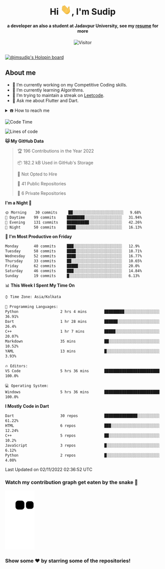 <div align="center">
<h1 align="center">Hi <img width="35" src="https://github.com/1999AZZAR/1999AZZAR/blob/main/resources/img/waving.gif">, I'm Sudip</h1>
<h4 align="center">a developer an also a student at Jadavpur University, see my <a href="[https://github.com/1999AZZAR/1999AZZAR/blob/main/assets/doc/azzar_resume.pdf](https://drive.google.com/file/d/1myckpQvEluq-6e7x4cK06Dj2dcwXp27J/view?usp=sharing)" target="_blank">resume</a> for more</h4>
  <img align="center"
         src="https://profile-counter.glitch.me/imsudip/count.svg"
         alt="Visitor" height="30"/>
</div>

<br>

[![@imsudip's Holopin board](https://holopin.me/imsudip)](https://holopin.io/@imsudip)

## About me

- 🔭 I’m currently working on my Competitive Coding skills.
- 🌱 I’m currently learning Algorithms.
- 👯 I’m trying to maintain a streak on [Leetcode](https://leetcode.com/sudipghosh9333/).
- 💬 Ask me about Flutter and Dart.

<details>
  <summary>☎️ How to reach me</summary>
<div>
  <samp>
    <h2 align="center"></h2>
    <p align="center">
      <br/>
      <a href="https://www.linkedin.com/in/imsudip/" target="blank"><img align="center"
         src="https://img.shields.io/badge/linkedin-%231DA1F2.svg?style=for-the-badge&logo=linkedin&logoColor=white"
         alt="azzar" height="30"/></a>
      <a href="mailto:sudipghosh9333@gmail.com" target="blank"><img align="center"
         src="https://img.shields.io/badge/gmail-EA4335.svg?style=for-the-badge&logo=gmail&logoColor=white"
         alt="azzar" height="30"/></a>
         <a href="https://wa.me/+917908646141" target="blank"><img align="center"
         src="https://img.shields.io/badge/whatsapp-4B7F1.svg?style=for-the-badge&logo=whatsapp&logoColor=white"
         alt="azzar" height="30"/></a>
    </p>
  </samp>
</div>
</details>

<!--START_SECTION:waka-->
![Code Time](http://img.shields.io/badge/Code%20Time-104%20hrs%2047%20mins-blue)

![Lines of code](https://img.shields.io/badge/From%20Hello%20World%20I%27ve%20Written-996%20Thousand%20lines%20of%20code-blue)

**🐱 My GitHub Data** 

> 🏆 196 Contributions in the Year 2022
 > 
> 📦 182.2 kB Used in GitHub's Storage 
 > 
> 🚫 Not Opted to Hire
 > 
> 📜 41 Public Repositories 
 > 
> 🔑 6 Private Repositories  
 > 
**I'm a Night 🦉** 

```text
🌞 Morning    30 commits     ██░░░░░░░░░░░░░░░░░░░░░░░   9.68% 
🌆 Daytime    99 commits     ████████░░░░░░░░░░░░░░░░░   31.94% 
🌃 Evening    131 commits    ██████████░░░░░░░░░░░░░░░   42.26% 
🌙 Night      50 commits     ████░░░░░░░░░░░░░░░░░░░░░   16.13%

```
📅 **I'm Most Productive on Friday** 

```text
Monday       40 commits     ███░░░░░░░░░░░░░░░░░░░░░░   12.9% 
Tuesday      58 commits     ████░░░░░░░░░░░░░░░░░░░░░   18.71% 
Wednesday    52 commits     ████░░░░░░░░░░░░░░░░░░░░░   16.77% 
Thursday     33 commits     ██░░░░░░░░░░░░░░░░░░░░░░░   10.65% 
Friday       62 commits     █████░░░░░░░░░░░░░░░░░░░░   20.0% 
Saturday     46 commits     ███░░░░░░░░░░░░░░░░░░░░░░   14.84% 
Sunday       19 commits     █░░░░░░░░░░░░░░░░░░░░░░░░   6.13%

```


📊 **This Week I Spent My Time On** 

```text
⌚︎ Time Zone: Asia/Kolkata

💬 Programming Languages: 
Python                   2 hrs 4 mins        █████████░░░░░░░░░░░░░░░░   36.91% 
Dart                     1 hr 28 mins        ██████░░░░░░░░░░░░░░░░░░░   26.4% 
C++                      1 hr 7 mins         █████░░░░░░░░░░░░░░░░░░░░   20.07% 
Markdown                 35 mins             ██░░░░░░░░░░░░░░░░░░░░░░░   10.52% 
YAML                     13 mins             █░░░░░░░░░░░░░░░░░░░░░░░░   3.93%

🔥 Editors: 
VS Code                  5 hrs 36 mins       █████████████████████████   100.0%

💻 Operating System: 
Windows                  5 hrs 36 mins       █████████████████████████   100.0%

```

**I Mostly Code in Dart** 

```text
Dart                     30 repos            ███████████████░░░░░░░░░░   61.22% 
HTML                     6 repos             ███░░░░░░░░░░░░░░░░░░░░░░   12.24% 
C++                      5 repos             ██░░░░░░░░░░░░░░░░░░░░░░░   10.2% 
JavaScript               3 repos             █░░░░░░░░░░░░░░░░░░░░░░░░   6.12% 
Python                   2 repos             █░░░░░░░░░░░░░░░░░░░░░░░░   4.08%

```



 Last Updated on 02/11/2022 02:36:52 UTC
<!--END_SECTION:waka-->

### Watch my contribution graph get eaten by the snake 🐍

<!-- refer this: https://dev.to/mishmanners/how-to-enable-github-actions-on-your-profile-readme-for-a-contribution-graph-4l66 -->

![imsudip snake gif](https://github.com/imsudip/imsudip/blob/output/github-contribution-grid-snake.svg)

### Show some ❤️ by starring some of the repositories!
